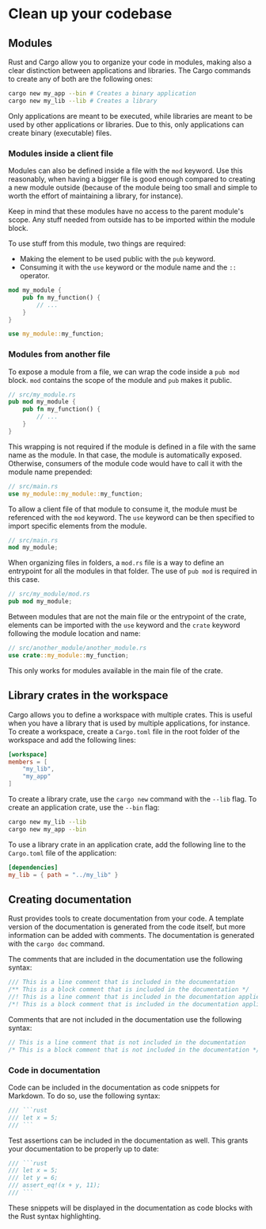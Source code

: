 # Clean up your codebase

## Modules

Rust and Cargo allow you to organize your code in modules, making also a clear distinction between applications and
libraries. The Cargo commands to create any of both are the following ones:

```bash
cargo new my_app --bin # Creates a binary application
cargo new my_lib --lib # Creates a library
```

Only applications are meant to be executed, while libraries are meant to be used by other applications or libraries. Due
to this, only applications can create binary (executable) files.

### Modules inside a client file

Modules can also be defined inside a file with the `mod` keyword. Use this reasonably, when having a bigger file is good
enough compared to creating a new module outside (because of the module being too small and simple to worth the effort
of maintaining a library, for instance).

Keep in mind that these modules have no access to the parent module's scope. Any stuff needed from outside has to be
imported within the module block.

To use stuff from this module, two things are required:

- Making the element to be used public with the `pub` keyword.
- Consuming it with the `use` keyword or the module name and the `::` operator.

```rust
mod my_module {
    pub fn my_function() {
        // ...
    }
}

use my_module::my_function;
```

### Modules from another file

To expose a module from a file, we can wrap the code inside a `pub mod` block. `mod` contains the scope of the
module and `pub` makes it public.

```rust
// src/my_module.rs
pub mod my_module {
    pub fn my_function() {
        // ...
    }
}
```

This wrapping is not required if the module is defined in a file with the same name as the module. In that case, the
module is automatically exposed. Otherwise, consumers of the module code would have to call it with the module name
prepended:

```rust
// src/main.rs
use my_module::my_module::my_function;
```

To allow a client file of that module to consume it, the module must be referenced with the `mod` keyword. The `use`
keyword can be then specified to import specific elements from the module.

```rust
// src/main.rs
mod my_module;
```

When organizing files in folders, a `mod.rs` file is a way to define an entrypoint for all the modules in that folder.
The use of `pub mod` is required in this case.

```rust
// src/my_module/mod.rs
pub mod my_module;
```

Between modules that are not the main file or the entrypoint of the crate, elements can be imported with the `use`
keyword and the `crate` keyword following the module location and name:

```rust
// src/another_module/another_module.rs
use crate::my_module::my_function;
```

This only works for modules available in the main file of the crate.

## Library crates in the workspace

Cargo allows you to define a workspace with multiple crates. This is useful when you have a library that is used by
multiple applications, for instance. To create a workspace, create a `Cargo.toml` file in the root folder of the
workspace and add the following lines:

```toml
[workspace]
members = [
    "my_lib",
    "my_app"
]
```

To create a library crate, use the `cargo new` command with the `--lib` flag. To create an application crate, use the
`--bin` flag:

```bash
cargo new my_lib --lib
cargo new my_app --bin
```

To use a library crate in an application crate, add the following line to the `Cargo.toml` file of the application:

```toml
[dependencies]
my_lib = { path = "../my_lib" }
```

## Creating documentation

Rust provides tools to create documentation from your code. A template version of the documentation is generated from
the code itself, but more information can be added with comments. The documentation is generated with the `cargo doc`
command.

The comments that are included in the documentation use the following syntax:

```rust
/// This is a line comment that is included in the documentation
/** This is a block comment that is included in the documentation */
//! This is a line comment that is included in the documentation applied to the previous block
/*! This is a block comment that is included in the documentation applied to the previous block */
```

Comments that are not included in the documentation use the following syntax:

```rust
// This is a line comment that is not included in the documentation
/* This is a block comment that is not included in the documentation */
```

### Code in documentation

Code can be included in the documentation as code snippets for Markdown. To do so, use the following syntax:

```rust
/// ```rust
/// let x = 5;
/// ```
```

Test assertions can be included in the documentation as well. This grants your documentation to be properly up to date:

```rust
/// ```rust
/// let x = 5;
/// let y = 6;
/// assert_eq!(x + y, 11);
/// ```
```

These snippets will be displayed in the documentation as code blocks with the Rust syntax highlighting.

